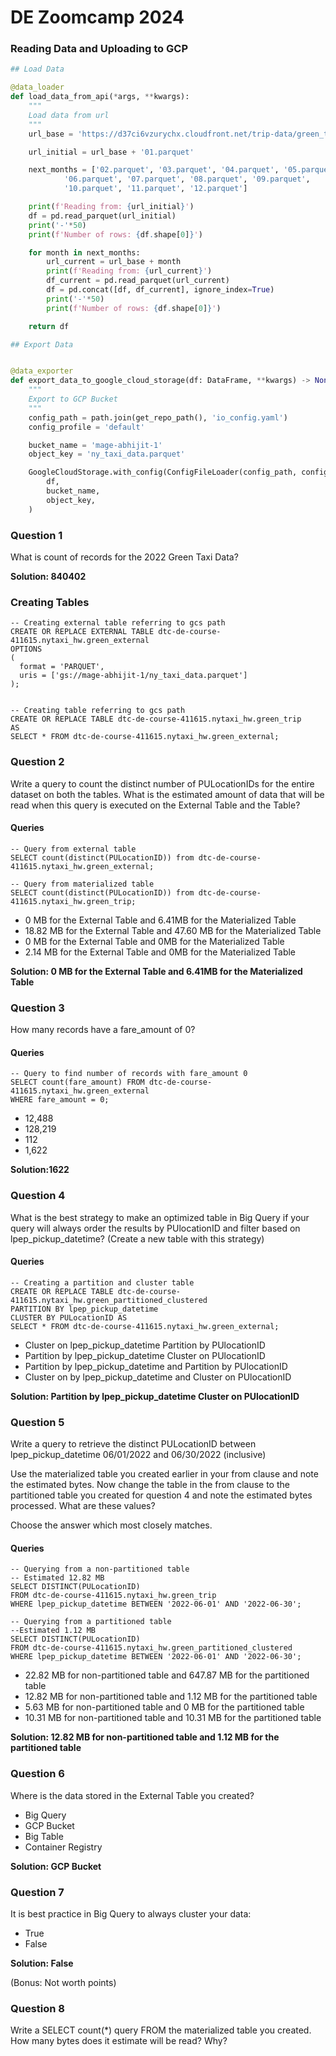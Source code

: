 # DE Zoomcamp 2024

### Reading Data and Uploading to GCP

```python
## Load Data

@data_loader
def load_data_from_api(*args, **kwargs):
    """
    Load data from url
    """
    url_base = 'https://d37ci6vzurychx.cloudfront.net/trip-data/green_tripdata_2022-'

    url_initial = url_base + '01.parquet'

    next_months = ['02.parquet', '03.parquet', '04.parquet', '05.parquet',
            '06.parquet', '07.parquet', '08.parquet', '09.parquet', 
            '10.parquet', '11.parquet', '12.parquet']

    print(f'Reading from: {url_initial}')
    df = pd.read_parquet(url_initial)
    print('-'*50)
    print(f'Number of rows: {df.shape[0]}')

    for month in next_months:
        url_current = url_base + month
        print(f'Reading from: {url_current}')
        df_current = pd.read_parquet(url_current)
        df = pd.concat([df, df_current], ignore_index=True)
        print('-'*50)
        print(f'Number of rows: {df.shape[0]}')

    return df

## Export Data


@data_exporter
def export_data_to_google_cloud_storage(df: DataFrame, **kwargs) -> None:
    """
    Export to GCP Bucket
    """
    config_path = path.join(get_repo_path(), 'io_config.yaml')
    config_profile = 'default'

    bucket_name = 'mage-abhijit-1'
    object_key = 'ny_taxi_data.parquet'

    GoogleCloudStorage.with_config(ConfigFileLoader(config_path, config_profile)).export(
        df,
        bucket_name,
        object_key,
    )

```

### Question 1 

What is count of records for the 2022 Green Taxi Data?

**Solution: 840402**

### Creating Tables
```
-- Creating external table referring to gcs path
CREATE OR REPLACE EXTERNAL TABLE dtc-de-course-411615.nytaxi_hw.green_external 
OPTIONS 
(
  format = 'PARQUET',
  uris = ['gs://mage-abhijit-1/ny_taxi_data.parquet']
);


-- Creating table referring to gcs path
CREATE OR REPLACE TABLE dtc-de-course-411615.nytaxi_hw.green_trip
AS 
SELECT * FROM dtc-de-course-411615.nytaxi_hw.green_external;
```

### Question 2

Write a query to count the distinct number of PULocationIDs for the entire dataset on both the tables. What is the estimated amount of data that will be read when this query is executed on the External Table and the Table?

#### Queries
```
-- Query from external table
SELECT count(distinct(PULocationID)) from dtc-de-course-411615.nytaxi_hw.green_external;

-- Query from materialized table
SELECT count(distinct(PULocationID)) from dtc-de-course-411615.nytaxi_hw.green_trip;
```

- 0 MB for the External Table and 6.41MB for the Materialized Table
- 18.82 MB for the External Table and 47.60 MB for the Materialized Table
- 0 MB for the External Table and 0MB for the Materialized Table
- 2.14 MB for the External Table and 0MB for the Materialized Table

**Solution: 0 MB for the External Table and 6.41MB for the Materialized Table**

### Question 3

How many records have a fare_amount of 0?

#### Queries
```
-- Query to find number of records with fare_amount 0
SELECT count(fare_amount) FROM dtc-de-course-411615.nytaxi_hw.green_external
WHERE fare_amount = 0;
```
- 12,488
- 128,219
- 112
- 1,622

**Solution:1622**

### Question 4

What is the best strategy to make an optimized table in Big Query if your query will always order the results by PUlocationID and filter based on lpep_pickup_datetime? (Create a new table with this strategy)

#### Queries
```
-- Creating a partition and cluster table
CREATE OR REPLACE TABLE dtc-de-course-411615.nytaxi_hw.green_partitioned_clustered
PARTITION BY lpep_pickup_datetime
CLUSTER BY PULocationID AS
SELECT * FROM dtc-de-course-411615.nytaxi_hw.green_external;
```

- Cluster on lpep_pickup_datetime Partition by PUlocationID
- Partition by lpep_pickup_datetime Cluster on PUlocationID
- Partition by lpep_pickup_datetime and Partition by PUlocationID
- Cluster on by lpep_pickup_datetime and Cluster on PUlocationID

**Solution: Partition by lpep_pickup_datetime Cluster on PUlocationID**

### Question 5

Write a query to retrieve the distinct PULocationID between lpep_pickup_datetime 06/01/2022 and 06/30/2022 (inclusive)

Use the materialized table you created earlier in your from clause and note the estimated bytes. Now change the table in the from clause to the partitioned table you created for question 4 and note the estimated bytes processed. What are these values?

Choose the answer which most closely matches.

#### Queries
```
-- Querying from a non-partitioned table
-- Estimated 12.82 MB
SELECT DISTINCT(PULocationID)
FROM dtc-de-course-411615.nytaxi_hw.green_trip
WHERE lpep_pickup_datetime BETWEEN '2022-06-01' AND '2022-06-30';

-- Querying from a partitioned table
--Estimated 1.12 MB
SELECT DISTINCT(PULocationID)
FROM dtc-de-course-411615.nytaxi_hw.green_partitioned_clustered
WHERE lpep_pickup_datetime BETWEEN '2022-06-01' AND '2022-06-30';
```

- 22.82 MB for non-partitioned table and 647.87 MB for the partitioned table
- 12.82 MB for non-partitioned table and 1.12 MB for the partitioned table
- 5.63 MB for non-partitioned table and 0 MB for the partitioned table
- 10.31 MB for non-partitioned table and 10.31 MB for the partitioned table

**Solution: 12.82 MB for non-partitioned table and 1.12 MB for the partitioned table**

### Question 6

Where is the data stored in the External Table you created?

- Big Query
- GCP Bucket
- Big Table
- Container Registry

**Solution: GCP Bucket**

### Question 7

It is best practice in Big Query to always cluster your data:

- True
- False

**Solution: False**

(Bonus: Not worth points) 
### Question 8

Write a SELECT count(*) query FROM the materialized table you created. How many bytes does it estimate will be read? Why?
